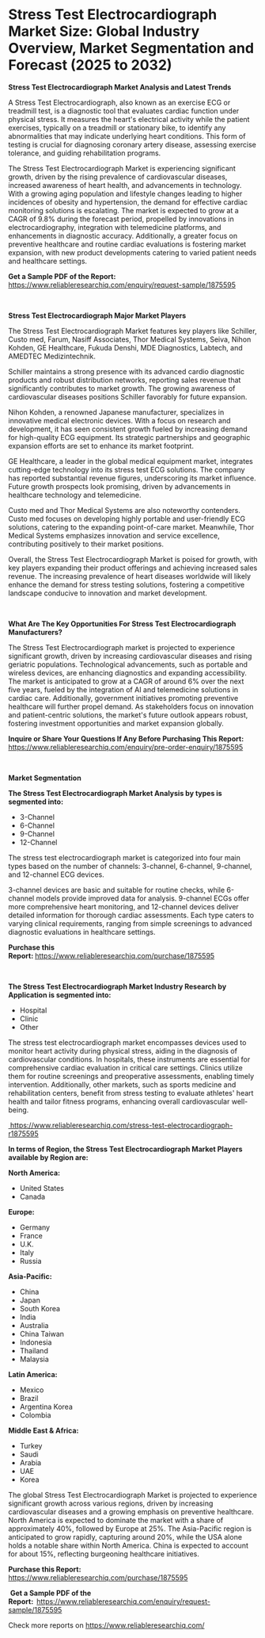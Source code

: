 <p><h1>Stress Test Electrocardiograph Market Size: Global Industry Overview, Market Segmentation and Forecast (2025 to 2032)</h1></p><p><strong>Stress Test Electrocardiograph Market Analysis and Latest Trends</strong></p>
<p><p>A Stress Test Electrocardiograph, also known as an exercise ECG or treadmill test, is a diagnostic tool that evaluates cardiac function under physical stress. It measures the heart's electrical activity while the patient exercises, typically on a treadmill or stationary bike, to identify any abnormalities that may indicate underlying heart conditions. This form of testing is crucial for diagnosing coronary artery disease, assessing exercise tolerance, and guiding rehabilitation programs.</p><p>The Stress Test Electrocardiograph Market is experiencing significant growth, driven by the rising prevalence of cardiovascular diseases, increased awareness of heart health, and advancements in technology. With a growing aging population and lifestyle changes leading to higher incidences of obesity and hypertension, the demand for effective cardiac monitoring solutions is escalating. The market is expected to grow at a CAGR of 9.8% during the forecast period, propelled by innovations in electrocardiography, integration with telemedicine platforms, and enhancements in diagnostic accuracy. Additionally, a greater focus on preventive healthcare and routine cardiac evaluations is fostering market expansion, with new product developments catering to varied patient needs and healthcare settings.</p></p>
<p><strong>Get a Sample PDF of the Report:&nbsp;</strong> <a href="https://www.reliableresearchiq.com/enquiry/request-sample/1875595?utm_campaign=2282&utm_medium=2&utm_source=Github&utm_content=ia&utm_term=05032025&utm_id=stress-test-electrocardiograph">https://www.reliableresearchiq.com/enquiry/request-sample/1875595</a></p>
<p>&nbsp;</p>
<p><strong>Stress Test Electrocardiograph Major Market Players</strong></p>
<p><p>The Stress Test Electrocardiograph Market features key players like Schiller, Custo med, Farum, Nasiff Associates, Thor Medical Systems, Seiva, Nihon Kohden, GE Healthcare, Fukuda Denshi, MDE Diagnostics, Labtech, and AMEDTEC Medizintechnik. </p><p>Schiller maintains a strong presence with its advanced cardio diagnostic products and robust distribution networks, reporting sales revenue that significantly contributes to market growth. The growing awareness of cardiovascular diseases positions Schiller favorably for future expansion. </p><p>Nihon Kohden, a renowned Japanese manufacturer, specializes in innovative medical electronic devices. With a focus on research and development, it has seen consistent growth fueled by increasing demand for high-quality ECG equipment. Its strategic partnerships and geographic expansion efforts are set to enhance its market footprint.</p><p>GE Healthcare, a leader in the global medical equipment market, integrates cutting-edge technology into its stress test ECG solutions. The company has reported substantial revenue figures, underscoring its market influence. Future growth prospects look promising, driven by advancements in healthcare technology and telemedicine.</p><p>Custo med and Thor Medical Systems are also noteworthy contenders. Custo med focuses on developing highly portable and user-friendly ECG solutions, catering to the expanding point-of-care market. Meanwhile, Thor Medical Systems emphasizes innovation and service excellence, contributing positively to their market positions.</p><p>Overall, the Stress Test Electrocardiograph Market is poised for growth, with key players expanding their product offerings and achieving increased sales revenue. The increasing prevalence of heart diseases worldwide will likely enhance the demand for stress testing solutions, fostering a competitive landscape conducive to innovation and market development.</p></p>
<p>&nbsp;</p>
<p><strong>What Are The Key Opportunities For Stress Test Electrocardiograph Manufacturers?</strong></p>
<p><p>The Stress Test Electrocardiograph market is projected to experience significant growth, driven by increasing cardiovascular diseases and rising geriatric populations. Technological advancements, such as portable and wireless devices, are enhancing diagnostics and expanding accessibility. The market is anticipated to grow at a CAGR of around 6% over the next five years, fueled by the integration of AI and telemedicine solutions in cardiac care. Additionally, government initiatives promoting preventive healthcare will further propel demand. As stakeholders focus on innovation and patient-centric solutions, the market's future outlook appears robust, fostering investment opportunities and market expansion globally.</p></p>
<p><strong>Inquire or Share Your Questions If Any Before Purchasing This Report:</strong> <a href="https://www.reliableresearchiq.com/enquiry/pre-order-enquiry/1875595?utm_campaign=2282&utm_medium=2&utm_source=Github&utm_content=ia&utm_term=05032025&utm_id=stress-test-electrocardiograph">https://www.reliableresearchiq.com/enquiry/pre-order-enquiry/1875595</a></p>
<p>&nbsp;</p>
<p><strong>Market Segmentation</strong></p>
<p><strong>The Stress Test Electrocardiograph Market Analysis by types is segmented into:</strong></p>
<p><ul><li>3-Channel</li><li>6-Channel</li><li>9-Channel</li><li>12-Channel</li></ul></p>
<p><p>The stress test electrocardiograph market is categorized into four main types based on the number of channels: 3-channel, 6-channel, 9-channel, and 12-channel ECG devices. </p><p>3-channel devices are basic and suitable for routine checks, while 6-channel models provide improved data for analysis. 9-channel ECGs offer more comprehensive heart monitoring, and 12-channel devices deliver detailed information for thorough cardiac assessments. Each type caters to varying clinical requirements, ranging from simple screenings to advanced diagnostic evaluations in healthcare settings.</p></p>
<p><strong>Purchase this Report:&nbsp;</strong><a href="https://www.reliableresearchiq.com/purchase/1875595?utm_campaign=2282&utm_medium=2&utm_source=Github&utm_content=ia&utm_term=05032025&utm_id=stress-test-electrocardiograph">https://www.reliableresearchiq.com/purchase/1875595</a></p>
<p>&nbsp;</p>
<p><strong>The Stress Test Electrocardiograph Market Industry Research by Application is segmented into:</strong></p>
<p><ul><li>Hospital</li><li>Clinic</li><li>Other</li></ul></p>
<p><p>The stress test electrocardiograph market encompasses devices used to monitor heart activity during physical stress, aiding in the diagnosis of cardiovascular conditions. In hospitals, these instruments are essential for comprehensive cardiac evaluation in critical care settings. Clinics utilize them for routine screenings and preoperative assessments, enabling timely intervention. Additionally, other markets, such as sports medicine and rehabilitation centers, benefit from stress testing to evaluate athletes' heart health and tailor fitness programs, enhancing overall cardiovascular well-being.</p></p>
<p><a href="https://www.reliableresearchiq.com/stress-test-electrocardiograph-r1875595?utm_campaign=2282&utm_medium=2&utm_source=Github&utm_content=ia&utm_term=05032025&utm_id=stress-test-electrocardiograph">&nbsp;https://www.reliableresearchiq.com/stress-test-electrocardiograph-r1875595</a></p>
<p><strong>In terms of Region, the Stress Test Electrocardiograph Market Players available by Region are:</strong></p>
<p>
    <p> <strong> North America: </strong>
        <ul>
            <li>United States</li>
            <li>Canada</li>
        </ul>
        </p> 
    <p> <strong> Europe: </strong>
        <ul>
            <li>Germany</li>
            <li>France</li>
            <li>U.K.</li>
            <li>Italy</li>
            <li>Russia</li>
        </ul>
        </p> 
    <p> <strong> Asia-Pacific: </strong>
        <ul>
            <li>China</li>
            <li>Japan</li>
            <li>South Korea</li>
            <li>India</li>
            <li>Australia</li>
            <li>China Taiwan</li>
            <li>Indonesia</li>
            <li>Thailand</li>
            <li>Malaysia</li>
        </ul>
        </p> 
    <p> <strong> Latin America: </strong>
        <ul>
            <li>Mexico</li>
            <li>Brazil</li>
            <li>Argentina Korea</li>
            <li>Colombia</li>
        </ul>
        </p> 
    <p> <strong> Middle East & Africa: </strong>
        <ul>
            <li>Turkey</li>
            <li>Saudi</li>
            <li>Arabia</li>
            <li>UAE</li>
            <li>Korea</li>
        </ul>
    </p>
    </p>
<p><p>The global Stress Test Electrocardiograph Market is projected to experience significant growth across various regions, driven by increasing cardiovascular diseases and a growing emphasis on preventive healthcare. North America is expected to dominate the market with a share of approximately 40%, followed by Europe at 25%. The Asia-Pacific region is anticipated to grow rapidly, capturing around 20%, while the USA alone holds a notable share within North America. China is expected to account for about 15%, reflecting burgeoning healthcare initiatives.</p></p>
<p><strong>Purchase this Report: </strong><a href="https://www.reliableresearchiq.com/purchase/1875595?utm_campaign=2282&utm_medium=2&utm_source=Github&utm_content=ia&utm_term=05032025&utm_id=stress-test-electrocardiograph">https://www.reliableresearchiq.com/purchase/1875595</a></p>
<p>&nbsp;<strong>Get a Sample PDF of the Report:&nbsp;&nbsp;</strong><a href="https://www.reliableresearchiq.com/enquiry/request-sample/1875595?utm_campaign=2282&utm_medium=2&utm_source=Github&utm_content=ia&utm_term=05032025&utm_id=stress-test-electrocardiograph">https://www.reliableresearchiq.com/enquiry/request-sample/1875595</a></p>
<p><strong></strong></p>
<p>Check more reports on <a href="https://www.reliableresearchiq.com/?utm_campaign=2282&utm_medium=2&utm_source=Github&utm_content=ia&utm_term=05032025&utm_id=stress-test-electrocardiograph">https://www.reliableresearchiq.com/</a></p>